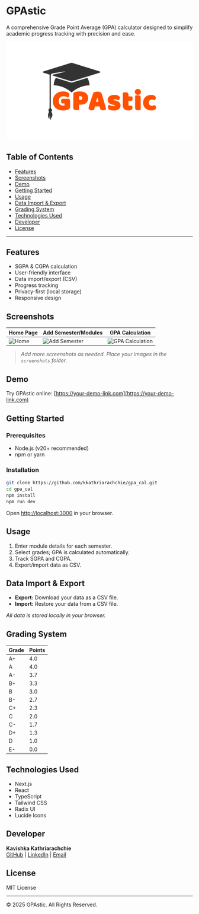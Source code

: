 # GPAstic

A comprehensive Grade Point Average (GPA) calculator designed to simplify academic progress tracking with precision and ease.

![GPAstic Logo](public/GPAstic.png)

## Table of Contents

- [Features](#features)
- [Screenshots](#screenshots)
- [Demo](#demo)
- [Getting Started](#getting-started)
- [Usage](#usage)
- [Data Import & Export](#data-import--export)
- [Grading System](#grading-system)
- [Technologies Used](#technologies-used)
- [Developer](#developer)
- [License](#license)

---

## Features

- SGPA & CGPA calculation
- User-friendly interface
- Data import/export (CSV)
- Progress tracking
- Privacy-first (local storage)
- Responsive design

## Screenshots

| Home Page                     | Add Semester/Modules                          | GPA Calculation                                     |
| ----------------------------- | --------------------------------------------- | --------------------------------------------------- |
| ![Home](screenshots/home.png) | ![Add Semester](screenshots/add_semester.png) | ![GPA Calculation](screenshots/gpa_calculation.png) |

> _Add more screenshots as needed. Place your images in the `screenshots` folder._

## Demo

Try GPAstic online: [https://your-demo-link.com](https://your-demo-link.com)

## Getting Started

### Prerequisites

- Node.js (v20+ recommended)
- npm or yarn

### Installation

```bash
git clone https://github.com/kkathriarachchie/gpa_cal.git
cd gpa_cal
npm install
npm run dev
```

Open [http://localhost:3000](http://localhost:3000) in your browser.

## Usage

1. Enter module details for each semester.
2. Select grades; GPA is calculated automatically.
3. Track SGPA and CGPA.
4. Export/import data as CSV.

## Data Import & Export

- **Export:** Download your data as a CSV file.
- **Import:** Restore your data from a CSV file.

_All data is stored locally in your browser._

## Grading System

| Grade | Points |
| ----- | ------ |
| A+    | 4.0    |
| A     | 4.0    |
| A-    | 3.7    |
| B+    | 3.3    |
| B     | 3.0    |
| B-    | 2.7    |
| C+    | 2.3    |
| C     | 2.0    |
| C-    | 1.7    |
| D+    | 1.3    |
| D     | 1.0    |
| E-    | 0.0    |

## Technologies Used

- Next.js
- React
- TypeScript
- Tailwind CSS
- Radix UI
- Lucide Icons

## Developer

**Kavishka Kathriarachchie**  
[GitHub](https://github.com/kkathriarachchie) | [LinkedIn](https://linkedin.com/in/kavishka-kathriarachchi) | [Email](mailto:kkathriarachchie@gmail.com)

## License

MIT License

---

© 2025 GPAstic. All Rights Reserved.
